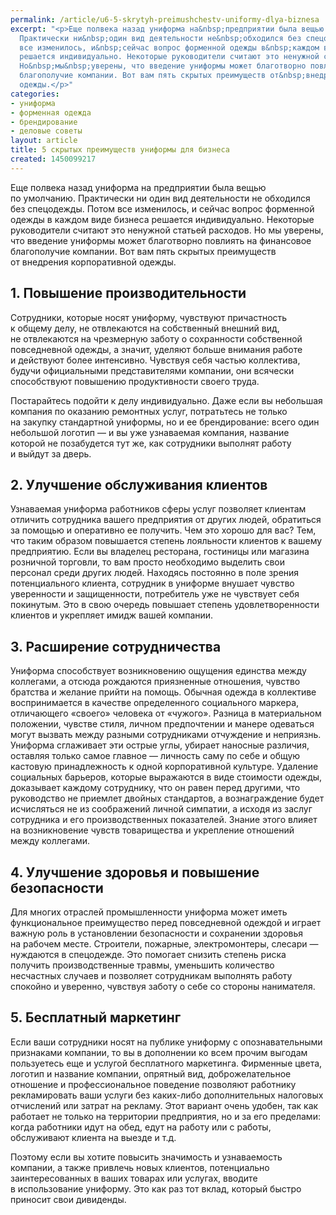 ```yaml
---
permalink: /article/u6-5-skrytyh-preimushchestv-uniformy-dlya-biznesa
excerpt: "<p>Еще полвека назад униформа на&nbsp;предприятии была вещью по&nbsp;умолчанию.
  Практически ни&nbsp;один вид деятельности не&nbsp;обходился без спецодежды. Потом
  все изменилось, и&nbsp;сейчас вопрос форменной одежды в&nbsp;каждом виде бизнеса
  решается индивидуально. Некоторые руководители считают это ненужной статьей расходов.
  Но&nbsp;мы&nbsp;уверены, что введение униформы может благотворно повлиять на&nbsp;финансовое
  благополучие компании. Вот вам пять скрытых преимуществ от&nbsp;внедрения корпоративной
  одежды.</p>"
categories:
- униформа
- форменная одежда
- брендирование
- деловые советы
layout: article
title: 5 скрытых преимуществ униформы для бизнеса
created: 1450099217
---
```

<p>Еще полвека назад униформа на&nbsp;предприятии была вещью по&nbsp;умолчанию. Практически ни&nbsp;один вид деятельности не&nbsp;обходился без спецодежды. Потом все изменилось, и&nbsp;сейчас вопрос форменной одежды в&nbsp;каждом виде бизнеса решается индивидуально. Некоторые руководители считают это ненужной статьей расходов. Но&nbsp;мы&nbsp;уверены, что введение униформы может благотворно повлиять на&nbsp;финансовое благополучие компании. Вот вам пять скрытых преимуществ от&nbsp;внедрения корпоративной одежды.</p>
<h2>1. Повышение производительности</h2>
<p>Сотрудники, которые носят униформу, чувствуют причастность к&nbsp;общему делу, не&nbsp;отвлекаются на&nbsp;собственный внешний вид, не&nbsp;отвлекаются на&nbsp;чрезмерную заботу о&nbsp;сохранности собственной повседневной одежды, а&nbsp;значит, уделяют больше внимания работе и&nbsp;действуют более интенсивно. Чувствуя себя частью коллектива, будучи официальными представителями компании, они всячески способствуют повышению продуктивности своего труда. </p>
<p>Постарайтесь подойти к&nbsp;делу индивидуально. Даже если вы&nbsp;небольшая компания по&nbsp;оказанию ремонтных услуг, потратьтесь не&nbsp;только на&nbsp;закупку стандартной униформы, но&nbsp;и&nbsp;ее&nbsp;брендирование: всего один небольшой логотип&nbsp;— и&nbsp;вы&nbsp;уже узнаваемая компания, название которой не&nbsp;позабудется тут&nbsp;же, как сотрудники выполнят работу и&nbsp;выйдут за&nbsp;дверь. </p>
<h2>2. Улучшение обслуживания клиентов</h2>
<p>Узнаваемая униформа работников сферы услуг позволяет клиентам отличить сотрудника вашего предприятия от&nbsp;других людей, обратиться за&nbsp;помощью и&nbsp;оперативно ее&nbsp;получить. Чем это хорошо для вас? Тем, что таким образом повышается степень лояльности клиентов к&nbsp;вашему предприятию. Если вы&nbsp;владелец ресторана, гостиницы или магазина розничной торговли, то&nbsp;вам просто необходимо выделить свои персонал среди других людей. Находясь постоянно в&nbsp;поле зрения потенциального клиента, сотрудник в&nbsp;униформе внушает чувство уверенности и&nbsp;защищенности, потребитель уже не&nbsp;чувствует себя покинутым. Это в&nbsp;свою очередь повышает степень удовлетворенности клиентов и&nbsp;укрепляет имидж вашей компании.</p>
<h2>3. Расширение сотрудничества</h2>
<p>Униформа способствует возникновению ощущения единства между коллегами, а&nbsp;отсюда рождаются приязненные отношения, чувство братства и&nbsp;желание прийти на&nbsp;помощь. Обычная одежда в&nbsp;коллективе воспринимается в&nbsp;качестве определенного социального маркера, отличающего «своего» человека от&nbsp;«чужого». Разница в&nbsp;материальном положении, чувстве стиля, личном предпочтении и&nbsp;манере одеваться могут вызвать между разными сотрудниками отчуждение и&nbsp;неприязнь. Униформа сглаживает эти острые углы, убирает наносные различия, оставляя только самое главное&nbsp;— личность саму по&nbsp;себе и&nbsp;общую кастовую принадлежность к&nbsp;одной корпоративной культуре. Удаление социальных барьеров, которые выражаются в&nbsp;виде стоимости одежды, доказывает каждому сотруднику, что он&nbsp;равен перед другими, что руководство не&nbsp;приемлет двойных стандартов, а&nbsp;вознаграждение будет исчисляться не&nbsp;из&nbsp;соображений личной симпатии, а&nbsp;исходя из&nbsp;заслуг сотрудника и&nbsp;его производственных показателей. Знание этого влияет на&nbsp;возникновение чувств товарищества и&nbsp;укрепление отношений между коллегами.</p>
<h2>4. Улучшение здоровья и&nbsp;повышение безопасности</h2>
<p>Для многих отраслей промышленности униформа может иметь функциональное преимущество перед повседневной одеждой и&nbsp;играет важную роль в&nbsp;установлении безопасности и&nbsp;сохранении здоровья на&nbsp;рабочем месте. Строители, пожарные, электромонтеры, слесари&nbsp;— нуждаются в&nbsp;спецодежде. Это помогает снизить степень риска получить производственные травмы, уменьшить количество несчастных случаев и&nbsp;позволяет сотрудникам выполнять работу спокойно и&nbsp;уверенно, чувствуя заботу о&nbsp;себе со&nbsp;стороны нанимателя.</p>
<h2>5. Бесплатный маркетинг</h2>
<p>Если ваши сотрудники носят на&nbsp;публике униформу с&nbsp;опознавательными признаками компании, то&nbsp;вы&nbsp;в&nbsp;дополнении ко&nbsp;всем прочим выгодам пользуетесь еще и&nbsp;услугой бесплатного маркетинга. Фирменные цвета, логотип и&nbsp;название компании, опрятный вид, доброжелательное отношение и&nbsp;профессиональное поведение позволяют работнику рекламировать ваши услуги без каких-либо дополнительных налоговых отчислений или затрат на&nbsp;рекламу. Этот вариант очень удобен, так как работает не&nbsp;только на&nbsp;территории предприятия, но&nbsp;и&nbsp;за&nbsp;его пределами: когда работники идут на&nbsp;обед, едут на&nbsp;работу или с&nbsp;работы, обслуживают клиента на&nbsp;выезде и&nbsp;т.д. </p>
<p>Поэтому если вы&nbsp;хотите повысить значимость и&nbsp;узнаваемость компании, а&nbsp;также привлечь новых клиентов, потенциально заинтересованных в&nbsp;ваших товарах или услугах, вводите в&nbsp;использование униформу. Это как раз тот вклад, который быстро приносит свои дивиденды.</p>
